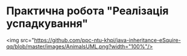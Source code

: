 # Практична робота "Реалізація успадкування"

<img src="https://github.com/ppc-ntu-khpi/java-inheritance-eSquire-qq/blob/master/images/AnimalsUML.png?width="100%"/>
